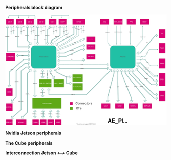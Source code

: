    **Peripherals block diagram** 

![aepilot1_block_scheme.svg](uploads/06dc2ebce3ac8279d47f38c0d4434e2e/aepilot1_block_scheme.svg)

   **Nvidia Jetson peripherals** 

   **The Cube peripherals**

   **Interconnection Jetson <--> Cube** 